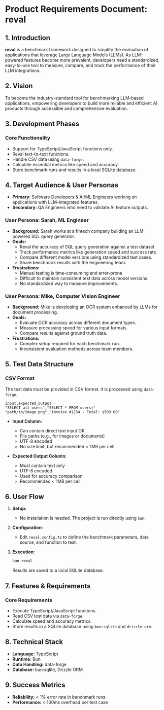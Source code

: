 # Product Requirements Document: reval

## 1. Introduction

**reval** is a benchmark framework designed to simplify the evaluation of applications that leverage Large Language Models (LLMs). As LLM-powered features become more prevalent, developers need a standardized, easy-to-use tool to measure, compare, and track the performance of their LLM integrations.

## 2. Vision

To become the industry-standard tool for benchmarking LLM-based applications, empowering developers to build more reliable and efficient AI products through accessible and comprehensive evaluation.

## 3. Development Phases

### Core Functionality

- Support for TypeScript/JavaScript functions only.
- Reval text-to-text functions.
- Handle CSV data using `data-forge`.
- Calculate essential metrics like speed and accuracy.
- Store benchmark runs and results in a local SQLite database.

## 4. Target Audience & User Personas

- **Primary:** Software Developers & AI/ML Engineers working on applications with LLM-integrated features.
- **Secondary:** QA Engineers who need to validate AI feature outputs.

### User Persona: Sarah, ML Engineer

- **Background:** Sarah works at a fintech company building an LLM-powered SQL query generator.
- **Goals:**
  - Reval the accuracy of SQL query generation against a test dataset.
  - Track performance metrics like generation speed and success rate.
  - Compare different model versions using standardized test cases.
  - Share benchmark results with the engineering team.
- **Frustrations:**
  - Manual testing is time-consuming and error-prone.
  - Difficult to maintain consistent test data across model versions.
  - No standardized way to measure improvements.

### User Persona: Mike, Computer Vision Engineer

- **Background:** Mike is developing an OCR system enhanced by LLMs for document processing.
- **Goals:**
  - Evaluate OCR accuracy across different document types.
  - Measure processing speed for various input formats.
  - Compare results against ground truth data.
- **Frustrations:**
  - Complex setup required for each benchmark run.
  - Inconsistent evaluation methods across team members.

## 5. Test Data Structure

### CSV Format

The test data must be provided in CSV format. It is processed using `data-forge`.

```csv
input,expected_output
"SELECT all users","SELECT * FROM users;"
"path/to/image.png","Invoice #1234 - Total: $500.00"
```

- **Input Column:**
  - Can contain direct text input OR
  - File paths (e.g., for images or documents)
  - UTF-8 encoded
  - No size limit, but recommended < 1MB per cell

- **Expected Output Column:**
  - Must contain text only
  - UTF-8 encoded
  - Used for accuracy comparison
  - Recommended < 1MB per cell

## 6. User Flow

1.  **Setup:**
    - No installation is needed. The project is run directly using `bun`.

2.  **Configuration:**
    - Edit `reval.config.ts` to define the benchmark parameters, data source, and function to test.

3.  **Execution:**

    ```bash
    bun reval
    ```

    Results are saved to a local SQLite database.

## 7. Features & Requirements

### Core Requirements

- Execute TypeScript/JavaScript functions.
- Read CSV test data via `data-forge`.
- Calculate speed and accuracy metrics.
- Store results in a SQLite database using `bun:sqlite` and `drizzle-orm`.

## 8. Technical Stack

- **Language:** TypeScript
- **Runtime:** Bun
- **Data Handling:** data-forge
- **Database:** bun:sqlite, Drizzle ORM

## 9. Success Metrics

- **Reliability:** < 1% error rate in benchmark runs
- **Performance:** < 100ms overhead per test case

